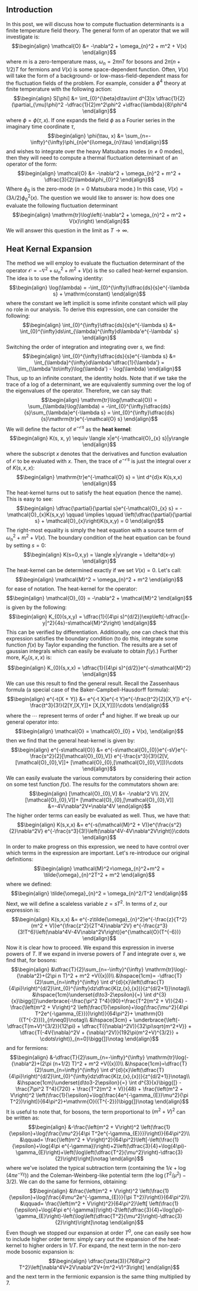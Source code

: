 ## Introduction
In this post, we will discuss how to compute fluctuation determinants is a
finite temperature field theory. The general form of an operator that we will
investigate is:
$$\begin{align}
\mathcal{O} &= -\nabla^2 + \omega_{n}^2 + m^2 + V(x)
\end{align}$$
where $m$ is a zero-temperature mass, $\omega_{n} = 2\pi n T$ for bosons and
$2\pi(n+1/2)T$ for fermions and $V(x)$ is some space-dependent function. Often,
$V(x)$ will take the form of a background- or low-mass-field-dependent mass for
the fluctuation fields of the problem. For example, consider a $\phi^4$ theory at finite temperature with the following action:
$$\begin{align}
S[\phi] &= \int_{0}^{\beta}d\tau\int d^{3}x \dfrac{1}{2}(\partial_{\mu}\phi)^2 -\dfrac{1}{2}m^2\phi^2
+\dfrac{\lambda}{8}\phi^4
\end{align}$$
where $\phi = \phi(\tau, x)$. If one expands the field $\phi$ as a Fourier series in the imaginary time coordinate $\tau$,
$$\begin{align}
\phi(\tau, x) &= \sum_{n=-\infty}^{\infty}\phi_{n}e^{i\omega_{n}\tau}
\end{align}$$
and wishes to integrate over the heavy Matsubara modes ($n\neq0$ modes), then they will need to compute a thermal fluctuation determinant of an operator of the form:
$$\begin{align}
\mathcal{O} &= -\nabla^2 + \omega_{n}^2 + m^2 + \dfrac{3}{2}\lambda\phi_{0}^2
\end{align}$$
Where $\phi_{0}$ is the zero-mode ($n=0$ Matsubara mode.) In this case,
$V(x) = (3\lambda/2)\phi_{0}^2(x)$. The question we would like to answer is: how does one evaluate the following fluctuation determinant
$$\begin{align}
\mathrm{tr}\log\left(-\nabla^2 + \omega_{n}^2 + m^2 + V(x)\right)
\end{align}$$
We will answer this question in the limit as $T\to\infty$.

## Heat Kernal Expansion
The method we will employ to evaluate the fluctuation determinant of the operator $\mathcal{O} = -\nabla^2 + \omega_{n}^2 + m^2 + V(x)$ is the so called
heat-kernel expansion. The idea is to use the following identity:
$$\begin{align}
\log(\lambda) = -\int_{0}^{\infty}\dfrac{ds}{s}e^{-\lambda s} + \mathrm{constant}
\end{align}$$
where the constant we left implicit is some infinite constant which will play
no role in our analysis. To derive this expression, one can consider the
following:
$$\begin{align}
\int_{0}^{\infty}\dfrac{ds}{s}e^{-\lambda s} &=
\int_{0}^{\infty}ds\int_{\lambda}^{\infty}d\lambda'e^{-\lambda' s}
\end{align}$$
Switching the order of integration and integrating over $s$, we find:
$$\begin{align}
\int_{0}^{\infty}\dfrac{ds}{s}e^{-\lambda s} &=
\int_{\lambda}^{\infty}d\lambda'\dfrac{1}{\lambda'} = \lim_{\lambda'\to\infty}\log(\lambda') - \log(\lambda)
\end{align}$$
Thus, up to an infinite constant, the identity holds. Note that if we take
the trace of a log of a determinant, we are equivalently summing over the
log of the eigenvalues of the operator. Therefore, we can say that:
$$\begin{align}
\mathrm{tr}\log(\mathcal{O}) = \sum_{\lambda}\log(\lambda) = -\int_{0}^{\infty}\dfrac{ds}{s}\sum_{\lambda}e^{-\lambda s} =
\int_{0}^{\infty}\dfrac{ds}{s}\mathrm{tr}e^{-\mathcal{O} s}
\end{align}$$
We will define the factor of $e^{-\mathcal{O}s}$ as the **heat kernel**:
$$\begin{align}
K(s, x, y) \equiv \langle x|e^{-\mathcal{O}_{x} s}|y\rangle
\end{align}$$
where the subscript $x$ denotes that the derivatives and function evaluation of $\mathcal{O}$ to be evaluated with $x$. Then, the trace of $e^{-\mathcal{O} s}$ is just the integral over $x$ of $K(s,x,x)$:
$$\begin{align}
\mathrm{tr}e^{-\mathcal{O} s} = \int d^{d}x K(s,x,x)
\end{align}$$
The heat-kernel turns out to satisfy the heat equation (hence the name). This is easy to see:
$$\begin{align}
\dfrac{\partial}{\partial s}e^{-\mathcal{O}_{x} s} = -\mathcal{O}_{x}K(s,x,y)
\qquad \implies \qquad \left(\dfrac{\partial}{\partial s} + \mathcal{O}_{x}\right)K(s,x,y) = 0
\end{align}$$
The right-most equality is simply the heat equation with a source term of $\omega_{n}^2 + m^2 + V(x)$. The boundary condition of the heat equation can be found by setting $s=0$:
$$\begin{align}
K(s=0,x,y) = \langle x|y\rangle = \delta^d(x-y)
\end{align}$$
The heat-kernel can be determined exactly if we set $V(x) = 0$. Let's call:
$$\begin{align}
\mathcal{M}^2 = \omega_{n}^2 + m^2
\end{align}$$
for ease of notation. The heat-kernel for the operator:
$$\begin{align}
\mathcal{O}_{0} = -\nabla^2 + \mathcal{M}^2
\end{align}$$
is given by the following:
$$\begin{align}
K_{0}(s,x,y) = \dfrac{1}{(4\pi s)^{d/2}}\exp\left(-\dfrac{|x-y|^2}{4s}-s\mathcal{M}^2\right)
\end{align}$$
This can be verified by differentiation. Additionally, one can check that this expression satisfies the boundary condition (to do this, integrate some function $f(x)$ by Taylor expanding the function. The results are a set of gaussian integrals which can easily be evaluate to obtain $f(y)$.) Further more, $K_{0}(s, x, x)$ is:
$$\begin{align}
K_{0}(s,x,x) = \dfrac{1}{(4\pi s)^{d/2}}e^{-s\mathcal{M}^2}
\end{align}$$
We can use this result to find the general result. Recall the Zassenhaus formula (a special case of the Baker-Campbell-Hausdorff formula):
$$\begin{align}
e^{-t(X + Y)} &= e^{-t X}e^{-t Y}e^{-\frac{t^2}{2}[X,Y]}
e^{-\frac{t^3}{3!}(2[Y,[X,Y]]+ [X,[X,Y]])}\cdots
\end{align}$$
where the $\cdots$ represent terms of order $t^{4}$ and higher. If we break up our general operator into:
$$\begin{align}
\mathcal{O} = \mathcal{O}_{0} + V(x),
\end{align}$$
then we find that the general heat-kernel is given by:
$$\begin{align}
e^{-s\mathcal{O}} &= e^{-s\mathcal{O}_{0}}e^{-sV}e^{-\frac{s^2}{2}[\mathcal{O}_{0},V]}
e^{-\frac{s^3}{3!}(2[V,[\mathcal{O}_{0},V]]+ [\mathcal{O}_{0},[\mathcal{O}_{0},V]])}\cdots
\end{align}$$
We can easily evaluate the various commutators by considering their action on some test function $f(x)$. The results for the commutators shown are:
$$\begin{align}
[\mathcal{O}_{0},V] &= -\nabla^2 V\\
2[V,[\mathcal{O}_{0},V]]+ [\mathcal{O}_{0},[\mathcal{O}_{0},V]] &=-4V\nabla^2V+\nabla^4V
\end{align}$$
The higher order terms can easily be evaluated as well. Thus, we have that:
$$\begin{align}
K(s,x,x) &= e^{-s(\mathcal{M}^2 + V)}e^{\frac{s^2}{2}\nabla^2V}
e^{-\frac{s^3}{3!}\left(\nabla^4V-4V\nabla^2V\right)}\cdots
\end{align}$$
In order to make progress on this expression, we need to have control over which terms in the expression are important. Let's re-introduce our original definitions:
$$\begin{align}
\mathcal{M}^2=\omega_{n}^2+m^2 = \tilde{\omega}_{n}^2T^2 + m^2
\end{align}$$
where we defined:
$$\begin{align}
\tilde{\omega}_{n}^2 = \omega_{n}^2/T^2
\end{align}$$
Next, we will define a scaleless variable $z=sT^2$. In terms of $z$, our expression is:
$$\begin{align}
K(s,x,x) &= e^{-z\tilde{\omega}_{n}^2}e^{-\frac{z}{T^2}(m^2 + V)}e^{\frac{z^2}{2T^4}\nabla^2V}
e^{-\frac{z^3}{3!T^6}\left(\nabla^4V-4V\nabla^2V\right)}e^{\mathcal{O}(T^{-6})}
\end{align}$$
Now it is clear how to proceed. We expand this expression in inverse powers of $T$. If we expand in inverse powers of $T$ and integrate over $s$, we find that, for bosons:
$$\begin{align}
    &\dfrac{T}{2}\sum_{n=-\infty}^{\infty} \mathrm{tr}\log(-{\nabla^2}+(2\pi n T)^2 + m^2 +V({x}))\\
    &\hspace{1cm}= -\dfrac{T}{2}\sum_{n=\infty}^{\infty} \int d^{d}{x}\left(\dfrac{T}{4\pi}\right)^{d/2}\int_{0}^{\infty}dz\dfrac{K(z,{x},{x})}{z^{d/2+1}}\notag\\
    &\hspace{1cm}\underset{d\to3-2\epsilon}{=} \int d^{3}{x}\bigg{[}\underbrace{-\frac{\pi^2 T^4}{90}+\frac{T^2(m^2 + V)}{24} -\frac{\left(m^2 + V\right)^2 \left(\frac{1}{\epsilon}+\log(\frac{\mu^2}{4\pi T^2e^{-\gamma_{E}}})\right)}{64\pi^2}+ \mathrm{O}({T^{-2}})}_{n\neq0}\notag\\
    &\hspace{3cm} + \underbrace{\left(-\dfrac{T(m+V)^{3/2}}{12\pi} + \dfrac{T({\nabla}^2V)}{32\pi\sqrt{m^2+V}} + \dfrac{T(-4V{\nabla}^2V + {\nabla}^2V)}{192\pi(m^2+V)^{3/2}} + \cdots\right)}_{n=0}\bigg{]}\notag
\end{align}$$
and for fermions:
$$\begin{align}
    &-\dfrac{T}{2}\sum_{n=-\infty}^{\infty} \mathrm{tr}\log(-{\nabla^2}+(2\pi (n+1/2) T)^2 + m^2 +V({x}))\\
    &\hspace{1cm}=\dfrac{T}{2}\sum_{n=\infty}^{\infty} \int d^{d}{x}\left(\dfrac{T}{4\pi}\right)^{d/2}\int_{0}^{\infty}dz\dfrac{K(z,{x},{x})}{z^{d/2+1}}\notag\\
    &\hspace{1cm}\underset{d\to3-2\epsilon}{=}
    \int d^{3}{x}\bigg{[} -\frac{7\pi^2 T^4}{720}
    + \frac{T^2(m^2 + V)}{48}
    + \frac{\left(m^2 + V\right)^2 \left(\frac{1}{\epsilon}+\log(\frac{4e^{-\gamma_{E}}\mu^2}{\pi T^2})\right)}{64\pi^2}+\mathrm{O}({T^{-2}})\bigg{]}\notag
\end{align}$$
It is useful to note that, for bosons, the term proportional to $(m^2+V)^2$ can be written as:
$$\begin{align}
&-\frac{\left(m^2 + V\right)^2 \left(\frac{1}{\epsilon}+\log(\frac{\mu^2}{4\pi T^2e^{-\gamma_{E}}})\right)}{64\pi^2}\\
&\qquad= \frac{\left(m^2 + V\right)^2}{64\pi^2}\left[-\left(\frac{1}{\epsilon}+\log(4\pi e^{-\gamma})\right)+2\left(\dfrac{3}{4}+\log(4\pi)-\gamma_{E}\right)+\left(\log\left(\dfrac{T^2}{\mu^2}\right)-\dfrac{3}{2}\right)\right]\notag
\end{align}$$
where we've isolated the typical subtraction term (containing the $1/\epsilon + \log(4\pi e^{-\gamma_{E}})$) and the Coleman-Weinberg-like potential term (the $\log(T^2/\mu^2) - 3/2$). We can do the same for fermions, obtaining:
$$\begin{align}
&\frac{\left(m^2 + V\right)^2 \left(\frac{1}{\epsilon}+\log(\frac{4\mu^2e^{-\gamma_{E}}}{\pi T^2})\right)}{64\pi^2}\\
&\qquad= \frac{\left(m^2 + V\right)^2}{64\pi^2}\left[
\left(\frac{1}{\epsilon}+\log(4\pi e^{-\gamma})\right)-2\left(\dfrac{3}{4}+\log(\pi)-\gamma_{E}\right)-\left(\log\left(\dfrac{T^2}{\mu^2}\right)-\dfrac{3}{2}\right)\right]\notag
\end{align}$$
Even though we stopped our expansion at order $T^{0}$, one can easily see how
to include higher order term: simply cary out the expansion of the heat-kernel to higher orders in $1/T$. For expand, the next term in the non-zero mode bosonic expansion is:
$$\begin{align}
\dfrac{\zeta(3)}{768\pi^2 T^2}\left[\nabla^4V+2V\nabla^2V+(m^2+V)^3\right]
\end{align}$$
and the next term in the fermionic expansion is the same thing multiplied by 7.
